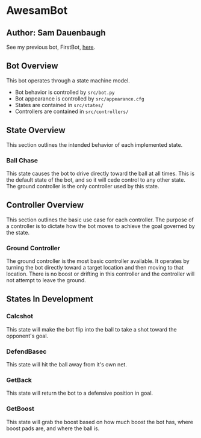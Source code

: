 # AwesamBot

## Author: Sam Dauenbaugh

See my previous bot, FirstBot, [here](www.github.com/sDauenbaugh/FirstBot).

## Bot Overview

This bot operates through a state machine model.

- Bot behavior is controlled by `src/bot.py`
- Bot appearance is controlled by `src/appearance.cfg`
- States are contained in `src/states/`
- Controllers are contained in `src/controllers/`

## State Overview

This section outlines the intended behavior of each implemented state.

### Ball Chase

This state causes the bot to drive directly toward the ball at all times. This is the default state of the bot, and so it will cede control to any other state.
The ground controller is the only controller used by this state.

## Controller Overview

This section outlines the basic use case for each controller. The purpose of a controller is to dictate how the bot moves to achieve the goal governed by the state.

### Ground Controller

The ground controller is the most basic controller available. It operates by turning the bot directly toward a target location and then moving to that location. There is no
boost or drifting in this controller and the controller will not attempt to leave the ground.

## States In Development

### Calcshot

This state will make the bot flip into the ball to take a shot toward the opponent's goal.

### DefendBasec

This state will hit the ball away from it's own net.

### GetBack

This state will return the bot to a defensive position in goal.

### GetBoost

This state will grab the boost based on how much boost the bot has, where boost pads are, and where the ball is.